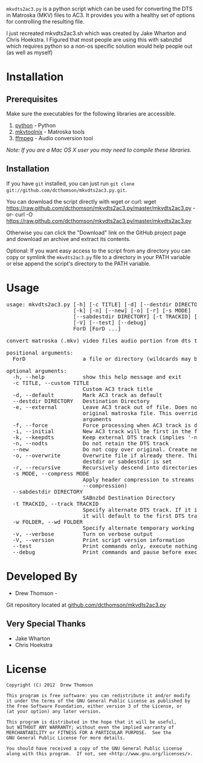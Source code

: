 `mkvdts2ac3.py` is a python script which can be used for converting the DTS in
Matroska (MKV) files to AC3. It provides you with a healthy set of options
for controlling the resulting file.

I just recreated mkvdts2ac3.sh which was created by Jake Wharton and Chris Hoekstra.
I Figured that most people are using this with sabnzbd which requires python so a
non-os specific solution would help people out (as well as myself)

Installation
============

Prerequisites
-------------
Make sure the executables for the following libraries are accessible.

1. [python](http://www.python.org/) - Python
2. [mkvtoolnix](http://www.bunkus.org/videotools/mkvtoolnix/) - Matroska tools
3. [ffmpeg](http://ffmpeg.org/) - Audio conversion tool

*Note: If you are a Mac OS X user you may need to compile these libraries.*

Installation
------------
If you have `git` installed, you can just run
`git clone git://github.com/dcthomson/mkvdts2ac3.py.git`.

You can download the script directly with wget or curl:
  wget https://raw.github.com/dcthomson/mkvdts2ac3.py/master/mkvdts2ac3.py
  -or-
  curl -O https://raw.github.com/dcthomson/mkvdts2ac3.py/master/mkvdts2ac3.py

Otherwise you can click the "Download" link on the GitHub project page and
download an archive and extract its contents.

Optional: If you want easy access to the script from any directory you can copy
or symlink the `mkvdts2ac3.py` file to a directory in your PATH variable or else
append the script's directory to the PATH variable.

Usage
=====

<pre>
usage: mkvdts2ac3.py [-h] [-c TITLE] [-d] [--destdir DIRECTORY] [-e] [-f] [-i]
                     [-k] [-n] [--new] [-o] [-r] [-s MODE]
                     [--sabdestdir DIRECTORY] [-t TRACKID] [-w FOLDER] [-v]
                     [-V] [--test] [--debug]
                     ForD [ForD ...]

convert matroska (.mkv) video files audio portion from dts to ac3

positional arguments:
  ForD                  a file or directory (wildcards may be used)

optional arguments:
  -h, --help            show this help message and exit
  -c TITLE, --custom TITLE
                        Custom AC3 track title
  -d, --default         Mark AC3 track as default
  --destdir DIRECTORY   Destination Directory
  -e, --external        Leave AC3 track out of file. Does not modify the
                        original matroska file. This overrides '-n' and '-d'
                        arguments
  -f, --force           Force processing when AC3 track is detected
  -i, --initial         New AC3 track will be first in the file
  -k, --keepdts         Keep external DTS track (implies '-n')
  -n, --nodts           Do not retain the DTS track
  --new                 Do not copy over original. Create new adjacent file
  -o, --overwrite       Overwrite file if already there. This only applies if
                        destdir or sabdestdir is set
  -r, --recursive       Recursively descend into directories
  -s MODE, --compress MODE
                        Apply header compression to streams (See mkvmerge's
                        --compression)
  --sabdestdir DIRECTORY
                        SABnzbd Destination Directory
  -t TRACKID, --track TRACKID
                        Specify alternate DTS track. If it is not a DTS track
                        it will default to the first DTS track found
  -w FOLDER, --wd FOLDER
                        Specify alternate temporary working directory
  -v, --verbose         Turn on verbose output
  -V, --version         Print script version information
  --test                Print commands only, execute nothing
  --debug               Print commands and pause before executing each
</pre>

  
Developed By
============
* Drew Thomson - <drewthomson at outlook dot com>

Git repository located at
[github.com/dcthomson/mkvdts2ac3.py](http://github.com/dcthomson/mkvdts2ac3.py)


Very Special Thanks
-------------------
* Jake Wharton
* Chris Hoekstra

License
=======

	Copyright (C) 2012  Drew Thomson
	
	This program is free software: you can redistribute it and/or modify
	it under the terms of the GNU General Public License as published by
	the Free Software Foundation, either version 3 of the License, or
	(at your option) any later version.
	
	This program is distributed in the hope that it will be useful,
	but WITHOUT ANY WARRANTY; without even the implied warranty of
	MERCHANTABILITY or FITNESS FOR A PARTICULAR PURPOSE.  See the
	GNU General Public License for more details.
	
	You should have received a copy of the GNU General Public License
	along with this program.  If not, see <http://www.gnu.org/licenses/>.